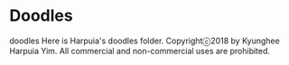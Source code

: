 # Doodles
doodles
Here is Harpuia's doodles folder.
Copyrightⓒ2018 by Kyunghee Harpuia Yim.
All commercial and non-commercial uses are prohibited.
